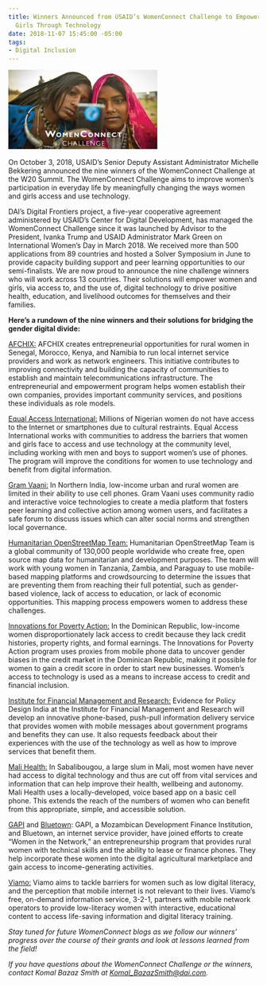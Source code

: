 ```yaml
---
title: Winners Announced from USAID’s WomenConnect Challenge to Empower Women and
  Girls Through Technology
date: 2018-11-07 15:45:00 -05:00
tags:
- Digital Inclusion
---
```


![WomenConnectSmall.jpg](/uploads/WomenConnectSmall.jpg)

On October 3, 2018, USAID’s Senior Deputy Assistant Administrator Michelle Bekkering announced the nine winners of the WomenConnect Challenge at the W20 Summit. The WomenConnect Challenge aims to improve women’s participation in everyday life by meaningfully changing the ways women and girls access and use technology.

<!--more-->

DAI’s Digital Frontiers project, a five-year cooperative agreement administered by USAID’s Center for Digital Development, has managed the WomenConnect Challenge since it was launched by Advisor to the President, Ivanka Trump and USAID Administrator Mark Green on International Women’s Day in March 2018. We received more than 500 applications from 89 countries and hosted a Solver Symposium in June to provide capacity building support and peer learning opportunities to our semi-finalists. We are now proud to announce the nine challenge winners who will work across 13 countries. Their solutions will empower women and girls, via access to, and the use of, digital technology to drive positive health, education, and livelihood outcomes for themselves and their families.

**Here’s a rundown of the nine winners and their solutions for bridging the gender digital divide:**

[AFCHIX:](http://www.afchix.org/) AFCHIX creates entrepreneurial opportunities for rural women in Senegal, Morocco, Kenya, and Namibia to run local internet service providers and work as network engineers. This initiative contributes to improving connectivity and building the capacity of communities to establish and maintain telecommunications infrastructure. The entrepreneurial and empowerment program helps women establish their own companies, provides important community services, and positions these individuals as role models.

[Equal Access International:](http://www.equalaccess.org/) Millions of Nigerian women do not have access to the Internet or smartphones due to cultural restraints. Equal Access International works with communities to address the barriers that women and girls face to access and use technology at the community level, including working with men and boys to support women’s use of phones. The program will improve the conditions for women to use technology and benefit from digital information.

[Gram Vaani:](http://www.gramvaani.org/) In Northern India, low-income urban and rural women are limited in their ability to use cell phones. Gram Vaani uses community radio and interactive voice technologies to create a media platform that fosters peer learning and collective action among women users, and facilitates a safe forum to discuss issues which can alter social norms and strengthen local governance.

[Humanitarian OpenStreetMap Team:](https://www.hotosm.org/) Humanitarian OpenStreetMap Team is a global community of 130,000 people worldwide who create free, open source map data for humanitarian and development purposes. The team will work with young women in Tanzania, Zambia, and Paraguay to use mobile-based mapping platforms and crowdsourcing to determine the issues that are preventing them from reaching their full potential, such as gender-based violence, lack of access to education, or lack of economic opportunities. This mapping process empowers women to address these challenges.

[Innovations for Poverty Action:](https://www.poverty-action.org/) In the Dominican Republic, low-income women disproportionately lack access to credit because they lack credit histories, property rights, and formal earnings. The Innovations for Poverty Action program uses proxies from mobile phone data to uncover gender biases in the credit market in the Dominican Republic, making it possible for women to gain a credit score in order to start new businesses. Women’s access to technology is used as a means to increase access to credit and financial inclusion.

[Institute for Financial Management and Research:](http://ifmr.ac.in/) Evidence for Policy Design India at the Institute for Financial Management and Research will develop an innovative phone-based, push-pull information delivery service that provides women with mobile messages about government programs and benefits they can use. It also requests feedback about their experiences with the use of the technology as well as how to improve services that benefit them.

[Mali Health:](https://www.malihealth.org/) In Sabalibougou, a large slum in Mali, most women have never had access to digital technology and thus are cut off from vital services and information that can help improve their health, wellbeing and autonomy. Mali Health uses a locally-developed, voice based app on a basic cell phone. This extends the reach of the numbers of women who can benefit from this appropriate, simple, and accessible solution.

[GAPI](http://gapi.co.mz/) and [Bluetown](https://bluetown.com/): GAPI, a Mozambican Development Finance Institution, and Bluetown, an internet service provider, have joined efforts to create “Women in the Network,” an entrepreneurship program that provides rural women with technical skills and the ability to lease or finance phones. They help incorporate these women into the digital agricultural marketplace and gain access to income-generating activities.

[Viamo:](https://viamo.io/) Viamo aims to tackle barriers for women such as low digital literacy, and the perception that mobile internet is not relevant to their lives. Viamo’s free, on-demand information service, 3-2-1, partners with mobile network operators to provide low-literacy women with interactive, educational content to access life-saving information and digital literacy training.

*Stay tuned for future WomenConnect blogs as we follow our winners’ progress over the course of their grants and look at lessons learned from the field!*

*If you have questions about the WomenConnect Challenge or the winners, contact Komal Bazaz Smith at Komal_BazazSmith@dai.com.*